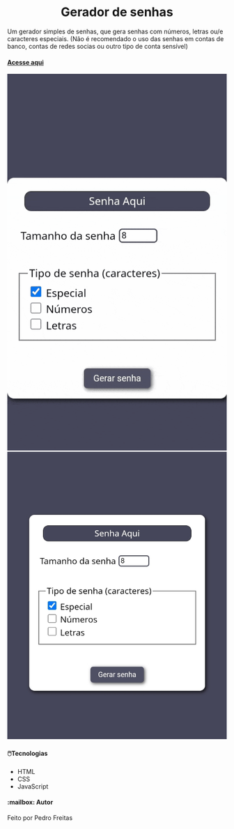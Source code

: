 <h1 align="center">Gerador de senhas</h1>
  <p>Um gerador simples de senhas, que gera senhas com números, letras ou/e caracteres especiais. (Não é recomendado o uso das senhas em contas de banco, contas de redes socias ou outro tipo de conta sensível)</p>

<h4>
<a href="https://geradordesenhas-six.vercel.app">Acesse aqui</a>
</h4>

<img src="./screenshots/gerador.gif" alt="Imagem demonstrativa do site"/>
<img src="./screenshots/gerador.jpg" alt="Imagem demonstrativa do site"/>

<h4>🖱️Tecnologias</h4>
<ul>
   <li>HTML</li>
   <li>CSS</li>
   <li>JavaScript</li>
</ul>

<h4>:mailbox: Autor</h4>
<p>Feito por Pedro Freitas</p>
